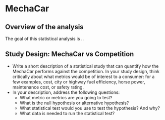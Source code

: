 # MechaCar

## Overview of the analysis
The goal of this statistical analysis is ..

## Study Design: MechaCar vs Competition

- Write a short description of a statistical study that can quantify how the MechaCar performs against the competition. In your study design, think critically about what metrics would be of interest to a consumer: for a few examples, cost, city or highway fuel efficiency, horse power, maintenance cost, or safety rating.
- In your description, address the following questions:
    * What metric or metrics are you going to test?
    * What is the null hypothesis or alternative hypothesis?
    * What statistical test would you use to test the hypothesis? And why?
    * What data is needed to run the statistical test?

